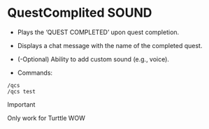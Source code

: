 # QuestComplited SOUND

- Plays the ‘QUEST COMPLETED’ upon quest completion.
- Displays a chat message with the name of the completed quest.
- (-Optional) Ability to add custom sound (e.g., voice).

- Commands:
```
/qcs
/qcs test
```

> [!IMPORTANT]
> Only work for Turttle WOW
